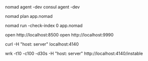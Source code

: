 
nomad agent -dev
consul agent -dev

nomad plan app.nomad

nomad run -check-index 0 app.nomad

open http://localhost:8500
open http://localhost:9990

curl -H "host: server" localhost:4140

wrk -t10 -c100 -d30s -H "host: server" http://localhost:4140/instable